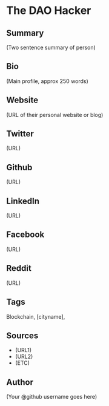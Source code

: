 # The DAO Hacker

## Summary
(Two sentence summary of person)

## Bio
(Main profile, approx 250 words)

## Website
(URL of their personal website or blog)

## Twitter
(URL)

## Github
(URL)

## LinkedIn
(URL)

## Facebook
(URL)

## Reddit
(URL)

## Tags
Blockchain, [cityname], 

## Sources
* (URL1)
* (URL2)
* (ETC)

## Author
(Your @github username goes here)
